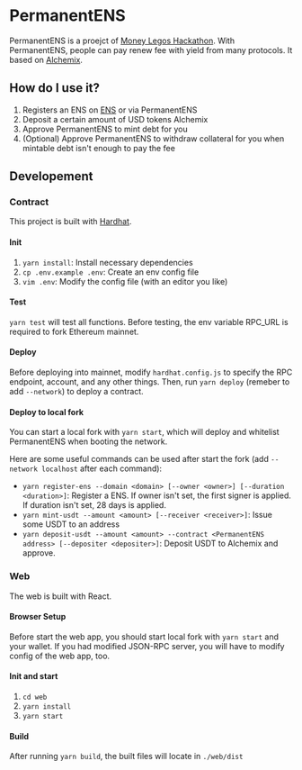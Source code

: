 # PermanentENS

PermanentENS is a proejct of [Money Legos Hackathon](https://gitcoin.co/hackathon/moneylegos/). With PermanentENS, people can pay renew fee with yield from many protocols. It based on [Alchemix](https://alchemix.fi).

## How do I use it?

1. Registers an ENS on [ENS](https://ens.domain) or via PermanentENS
2. Deposit a certain amount of USD tokens Alchemix
3. Approve PermanentENS to mint debt for you
4. (Optional) Approve PermanentENS to withdraw collateral for you when mintable debt isn't enough to pay the fee

## Developement

### Contract

This project is built with [Hardhat](https://hardhat.org).

#### Init

1. `yarn install`: Install necessary dependencies
2. `cp .env.example .env`: Create an env config file
3. `vim .env`: Modify the config file (with an editor you like)

#### Test

`yarn test` will test all functions. Before testing, the env variable RPC_URL is required to fork Ethereum mainnet.

#### Deploy

Before deploying into mainnet, modify `hardhat.config.js` to specify the RPC endpoint, account, and any other things. Then, run `yarn deploy` (remeber to add `--network`) to deploy a contract.

#### Deploy to local fork

You can start a local fork with `yarn start`, which will deploy and whitelist PermanentENS when booting the network.

Here are some useful commands can be used after start the fork (add `--network localhost` after each command):

- `yarn register-ens --domain <domain> [--owner <owner>] [--duration <duration>]`: Register a ENS. If owner isn't set, the first signer is applied. If duration isn't set, 28 days is applied.
- `yarn mint-usdt --amount <amount> [--receiver <receiver>]`: Issue some USDT to an address
- `yarn deposit-usdt --amount <amount> --contract <PermanentENS address> [--depositer <depositer>]`: Deposit USDT to Alchemix and approve.

### Web

The web is built with React.

#### Browser Setup

Before start the web app, you should start local fork with `yarn start` and your wallet. If you had modified JSON-RPC server, you will have to modify config of the web app, too.

#### Init and start

1. `cd web`
2. `yarn install`
3. `yarn start`

#### Build

After running `yarn build`, the built files will locate in `./web/dist`
